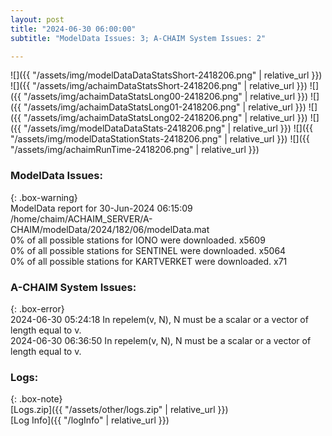 ```yaml
---
layout: post
title: "2024-06-30 06:00:00"
subtitle: "ModelData Issues: 3; A-CHAIM System Issues: 2"

---
```


![]({{ "/assets/img/modelDataDataStatsShort-2418206.png" | relative_url }})
![]({{ "/assets/img/achaimDataStatsShort-2418206.png" | relative_url }})
![]({{ "/assets/img/achaimDataStatsLong00-2418206.png" | relative_url }})
![]({{ "/assets/img/achaimDataStatsLong01-2418206.png" | relative_url }})
![]({{ "/assets/img/achaimDataStatsLong02-2418206.png" | relative_url }})
![]({{ "/assets/img/modelDataDataStats-2418206.png" | relative_url }})
![]({{ "/assets/img/modelDataStationStats-2418206.png" | relative_url }})
![]({{ "/assets/img/achaimRunTime-2418206.png" | relative_url }})


### ModelData Issues:  
  
{: .box-warning}  
 ModelData report for 30-Jun-2024 06:15:09   
 /home/chaim/ACHAIM_SERVER/A-CHAIM/modelData/2024/182/06/modelData.mat   
 0% of all possible stations for IONO were downloaded. x5609   
 0% of all possible stations for SENTINEL were downloaded. x5064   
 0% of all possible stations for KARTVERKET were downloaded. x71   
  
### A-CHAIM System Issues:  
  
{: .box-error}  
2024-06-30 05:24:18 In repelem(v, N), N must be a scalar or a vector of length equal to v.  
2024-06-30 06:36:50 In repelem(v, N), N must be a scalar or a vector of length equal to v.  

### Logs:  
  
{: .box-note}  
[Logs.zip]({{ "/assets/other/logs.zip" | relative_url }})  
[Log Info]({{ "/logInfo" | relative_url }})  
